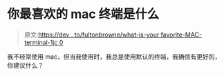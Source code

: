 # 你最喜欢的 mac 终端是什么

> 原文:[https://dev . to/fultonbrowne/what-is-your favorite-MAC-terminal-1jc 0](https://dev.to/fultonbrowne/what-is-your-favorite-mac-terminal-1jc0)

我不经常使用 mac，但当我使用时，我总是使用默认的终端，我确信有更好的，你建议什么？